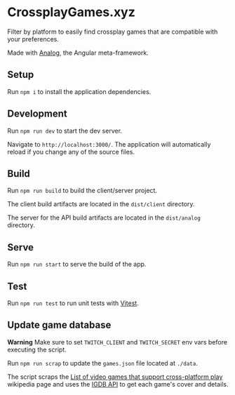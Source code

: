 # CrossplayGames.xyz

Filter by platform to easily find crossplay games that are compatible with your preferences.

Made with [Analog](https://analogjs.org), the Angular meta-framework.

## Setup

Run `npm i` to install the application dependencies.

## Development

Run `npm run dev` to start the dev server.

Navigate to `http://localhost:3000/`. The application will automatically reload if you change any of the source files.

## Build

Run `npm run build` to build the client/server project.

The client build artifacts are located in the `dist/client` directory.

The server for the API build artifacts are located in the `dist/analog` directory.

## Serve

Run `npm run start` to serve the build of the app.

## Test

Run `npm run test` to run unit tests with [Vitest](https://vitest.dev).

## Update game database

**Warning**
Make sure to set `TWITCH_CLIENT` and `TWITCH_SECRET` env vars before executing the script.

Run `npm run scrap` to update the `games.json` file located at `./data`.

The script scraps the [List of video games that support cross-platform play](https://en.wikipedia.org/wiki/List_of_video_games_that_support_cross-platform_play) wikipedia page and uses the [IGDB API](https://api-docs.igdb.com/) to get each game's cover and details.
